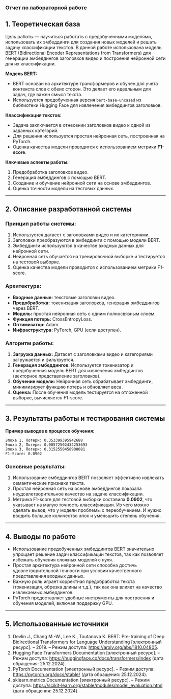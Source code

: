 ### **Отчет по лабораторной работе**

## **1. Теоретическая база**

Цель работы — научиться работать с предобученными моделями, использовать их эмбеддинги для создания новых моделей и решать задачу классификации текстов. В данной работе использована модель BERT (Bidirectional Encoder Representations from Transformers) для генерации эмбеддингов заголовков видео и построения нейронной сети для их классификации.

**Модель BERT:**
- BERT основан на архитектуре трансформеров и обучен для учета контекста слов с обеих сторон. Это делает его идеальным для задач, где важен смысл текста.
- Используется предобученная версия `bert-base-uncased` из библиотеки Hugging Face для извлечения эмбеддингов заголовков.

**Классификация текстов:**
- Задача заключается в отнесении заголовков видео к одной из заданных категорий.
- Для решения используется простая нейронная сеть, построенная на PyTorch.
- Оценка качества модели проводится с использованием метрики **F1-score**.

**Ключевые аспекты работы:**
1. Предобработка заголовков видео.
2. Генерация эмбеддингов с помощью BERT.
3. Создание и обучение нейронной сети на основе эмбеддингов.
4. Оценка точности модели на тестовых данных.

---

## **2. Описание разработанной системы**

### **Принцип работы системы:**
1. Используется датасет с заголовками видео и их категориями.
2. Заголовки преобразуются в эмбеддинги с помощью модели BERT.
3. Эмбеддинги используются в качестве входных данных для нейронной сети.
4. Нейронная сеть обучается на тренировочной выборке и тестируется на тестовой выборке.
5. Оценка качества модели проводится с использованием метрики F1-score.

### **Архитектура:**
- **Входные данные:** текстовые заголовки видео.
- **Предобработка:** токенизация заголовков, генерация эмбеддингов через BERT.
- **Модель:** простая нейронная сеть с одним полносвязным слоем.
- **Функция потерь:** CrossEntropyLoss.
- **Оптимизатор:** Adam.
- **Инфраструктура:** PyTorch, GPU (если доступен).

### **Алгоритм работы:**
1. **Загрузка данных:** Датасет с заголовками видео и категориями загружается и фильтруется.
2. **Генерация эмбеддингов:** Используется токенизатор и предобученная модель BERT для извлечения эмбеддингов (векторное представление заголовков).
3. **Обучение модели:** Нейронная сеть обрабатывает эмбеддинги, минимизирует функцию потерь и обновляет веса.
4. **Оценка:** После обучения модель тестируется на отложенной выборке, вычисляется F1-score.

---

## **3. Результаты работы и тестирования системы**

**Пример выводов в процессе обучения:**
```
Эпоха 1, Потери: 0.353399395942688
Эпоха 2, Потери: 0.08572502434253693
Эпоха 3, Потери: 0.3152550458908081
F1-Score: 0.0902
```

### **Основные результаты:**
1. Использование эмбеддингов BERT позволяет эффективно извлекать семантические признаки текста.
2. Простая нейронная сеть на основе эмбеддингов показала неудовлетворительное качество на задаче классификации.
3. Метрика F1-score для тестовой выборки составила **0.0902**, что указывает на малую точность классификации. Из чего можно сделать вывод, что у модели проблемы с переобучением. И нужно вводить большое количество эпох и уменьшить степень обучения.

---

## **4. Выводы по работе**

- Использование предобученных эмбеддингов BERT значительно упрощает решение задач классификации текстов, так как позволяет избежать обучения сложных моделей с нуля.
- Простая архитектура нейронной сети способна достичь удовлетворительной точности при условии качественного представления входных данных.
- Важную роль играет корректная предобработка текста (токенизация, обрезка длины и т.д.), так как она влияет на качество извлекаемых эмбеддингов.
- PyTorch предоставляет удобные инструменты для построения и обучения моделей, включая поддержку GPU.

---

## **5. Использованные источники**

1. Devlin J., Chang M.-W., Lee K., Toutanova K. BERT: Pre-training of Deep Bidirectional Transformers for Language Understanding [электронный ресурс]. – 2019. – Режим доступа: https://arxiv.org/abs/1810.04805.
2. Hugging Face Transformers Documentation [электронный ресурс]. – Режим доступа: https://huggingface.co/docs/transformers/index (дата обращения: 25.12.2024).
3. PyTorch Documentation [электронный ресурс]. – Режим доступа: https://pytorch.org/docs/stable/ (дата обращения: 25.12.2024).
4. sklearn.metrics Documentation [электронный ресурс]. – Режим доступа: https://scikit-learn.org/stable/modules/model_evaluation.html (дата обращения: 25.12.2024). 

